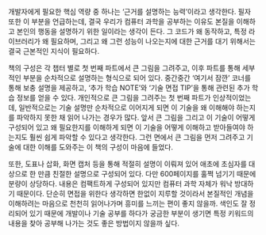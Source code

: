 개발자에게 필요한 핵심 역량 중 하나는 ‘근거를 설명하는 능력’이라고 생각한다. 필자 또한 이 부분을 언급하는데, 결국 우리가 컴퓨터 과학을 공부하는 이유도 본질을 이해하고 본인의 행동을 설명하기 위한 일이라는 생각이 든다. 그 코드가 왜 동작하고, 특정 라이브러리가 왜 필요하며, 그리고 왜 그런 성능이 나오는지에 대한 근거를 대기 위해서는 결국 근본적인 지식이 필요하다.

책의 구성은 각 챕터 별로 첫 번째 파트에서 큰 그림을 그려주고, 이후 파트를 통해 세부적인 부분을 순차적으로 설명하는 형식으로 되어 있다. 중간중간 ‘여기서 잠깐’ 코너를 통해 보충 설명을 제공하고, ‘추가 학습 NOTE’와 ‘기술 면접 TIP’을 통해 관련된 추가 학습 정보를 얻을 수 있다. 개인적으로 큰 그림을 그려주는 첫 번째 파트가 인상적이었는데, 일반적으로는 기술 설명만 순차적으로 이어지게 되면 이 기술을 왜 이해해야 하는지를 파악하지 못한 채 읽어 나가는 경우가 많다. 앞서 큰 그림을 그리고 이 기술이 어떻게 구성되어 있고 왜 필요한지를 이해하게 되면 이 기술을 어떻게 이해하고 받아들여야 하는지도 훨씬 쉽게 파악할 수 있다고 생각한다. 그런 면에서 큰 그림을 먼저 그려주고 기술에 대한 이해를 도와주는 이 책의 구성이 마음에 들었다. 

또한, 도표나 삽화, 화면 캡처 등을 통해 적절히 설명이 이뤄져 있어 애초에 초심자를 대상으로 한 만큼 친절한 설명으로 구성되어 있다. 다만 600페이지를 훌쩍 넘기기 때문에 분량이 상당하다. 내용은 컴팩트하게 구성되어 있지만 컴퓨터 과학 자체가 워낙 방대하기 때문이다. 단순히 면접을 위한다 생각하면 한없이 지루할 것이라서 본질적인 개념을 이해하려는 마음으로 천천히 읽어나가며 흥미를 느끼는 편이 좋지 않을까. 색인도 잘 정리되어 있기 때문에 개발이나 기술 공부를 하다가 궁금한 부분이 생기면 특정 키워드의 내용을 찾아 공부해 나가는 것도 좋은 방법이지 않을까 싶다.